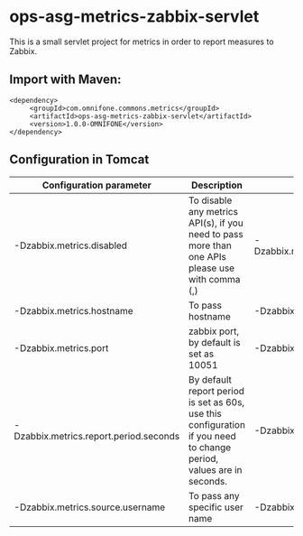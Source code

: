 # ops-asg-metrics-zabbix-servlet
This is a small servlet project for metrics in order to report measures to Zabbix.

## Import with Maven: ##
    <dependency>
         <groupId>com.omnifone.commons.metrics</groupId>
         <artifactId>ops-asg-metrics-zabbix-servlet</artifactId>
         <version>1.0.0-OMNIFONE</version>
    </dependency>
    

## Configuration in Tomcat

| Configuration parameter | Description | Example |
| --- | ----- | --- |
| -Dzabbix.metrics.disabled | To disable any metrics API(s), if you need to pass more than one APIs please use with comma (,) | 	-Dzabbix.metrics.disabled=mss.gateway.api.getArtist.requests |
| -Dzabbix.metrics.hostname |	To pass hostname |	-Dzabbix.metrics.hostname=<hostname> |
| -Dzabbix.metrics.port | zabbix port, by default is set as 10051	| -Dzabbix.metrics.port=10051 |
| -Dzabbix.metrics.report.period.seconds |	By default report period is set as 60s, use this configuration if you need to change period, values are in seconds.	| -Dzabbix.metrics.report.period.seconds=60 |
| -Dzabbix.metrics.source.username |	To pass any specific user name	| -Dzabbix.metrics.source.username=UserName |
